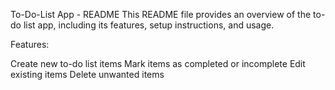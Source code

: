 To-Do-List App - README
This README file provides an overview of the to-do list app, including its features, setup instructions, and usage.

Features:

Create new to-do list items
Mark items as completed or incomplete
Edit existing items
Delete unwanted items
